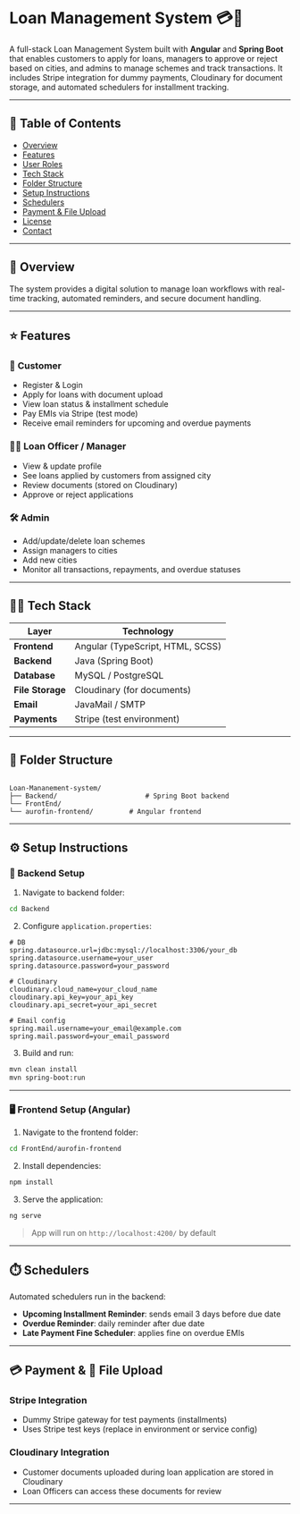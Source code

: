 # Loan Management System 💳🏦

A full-stack Loan Management System built with **Angular** and **Spring Boot** that enables customers to apply for loans, managers to approve or reject based on cities, and admins to manage schemes and track transactions. It includes Stripe integration for dummy payments, Cloudinary for document storage, and automated schedulers for installment tracking.

---

## 🧾 Table of Contents
- [Overview](#overview)
- [Features](#features)
- [User Roles](#user-roles)
- [Tech Stack](#tech-stack)
- [Folder Structure](#folder-structure)
- [Setup Instructions](#setup-instructions)
- [Schedulers](#schedulers)
- [Payment & File Upload](#payment--file-upload)
- [License](#license)
- [Contact](#contact)

---

## 📌 Overview

The system provides a digital solution to manage loan workflows with real-time tracking, automated reminders, and secure document handling.

---

## ⭐ Features

### 👤 **Customer**
- Register & Login
- Apply for loans with document upload
- View loan status & installment schedule
- Pay EMIs via Stripe (test mode)
- Receive email reminders for upcoming and overdue payments

### 🧑‍💼 **Loan Officer / Manager**
- View & update profile
- See loans applied by customers from assigned city
- Review documents (stored on Cloudinary)
- Approve or reject applications

### 🛠️ **Admin**
- Add/update/delete loan schemes
- Assign managers to cities
- Add new cities
- Monitor all transactions, repayments, and overdue statuses

---

## 🧑‍💻 Tech Stack

| Layer       | Technology                     |
|-------------|--------------------------------|
| **Frontend** | Angular (TypeScript, HTML, SCSS) |
| **Backend**  | Java (Spring Boot)             |
| **Database** | MySQL / PostgreSQL             |
| **File Storage** | Cloudinary (for documents)    |
| **Email**    | JavaMail / SMTP                |
| **Payments** | Stripe (test environment)      |

---

## 📁 Folder Structure

```

Loan-Mananement-system/
├── Backend/                      # Spring Boot backend
└── FrontEnd/
└── aurofin-frontend/         # Angular frontend

````

---

## ⚙️ Setup Instructions

### 🔧 Backend Setup

1. Navigate to backend folder:
```bash
cd Backend
````

2. Configure `application.properties`:

```properties
# DB
spring.datasource.url=jdbc:mysql://localhost:3306/your_db
spring.datasource.username=your_user
spring.datasource.password=your_password

# Cloudinary
cloudinary.cloud_name=your_cloud_name
cloudinary.api_key=your_api_key
cloudinary.api_secret=your_api_secret

# Email config
spring.mail.username=your_email@example.com
spring.mail.password=your_email_password
```

3. Build and run:

```bash
mvn clean install
mvn spring-boot:run
```

---

### 🖥️ Frontend Setup (Angular)

1. Navigate to the frontend folder:

```bash
cd FrontEnd/aurofin-frontend
```

2. Install dependencies:

```bash
npm install
```

3. Serve the application:

```bash
ng serve
```

> App will run on `http://localhost:4200/` by default

---

## ⏱️ Schedulers

Automated schedulers run in the backend:

* **Upcoming Installment Reminder**: sends email 3 days before due date
* **Overdue Reminder**: daily reminder after due date
* **Late Payment Fine Scheduler**: applies fine on overdue EMIs

---

## 💳 Payment & 📂 File Upload

### Stripe Integration

* Dummy Stripe gateway for test payments (installments)
* Uses Stripe test keys (replace in environment or service config)

### Cloudinary Integration

* Customer documents uploaded during loan application are stored in Cloudinary
* Loan Officers can access these documents for review

---
